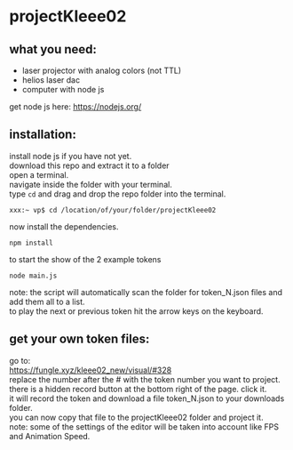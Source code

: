 # projectKleee02
 
## what you need:
- laser projector with analog colors (not TTL)
- helios laser dac
- computer with node js

get node js here:
https://nodejs.org/

## installation:
install node js if you have not yet.       
download this repo and extract it to a folder      
open a terminal.   
navigate inside the folder with your terminal.     
type ```cd``` and drag and drop the repo folder into the terminal.    
```
xxx:~ vp$ cd /location/of/your/folder/projectKleee02
```  
now install the dependencies.      
```
npm install
```     
to start the show of the 2 example tokens
```
node main.js
``` 
note: the script will automatically scan the folder for token_N.json files and add them all to a list.          
to play the next or previous token hit the arrow keys on the keyboard.

## get your own token files:
go to:         
https://fungle.xyz/kleee02_new/visual/#328        
replace the number after the # with the token number you want to project.       
there is a hidden record button at the bottom right of the page. click it.             
it will record the token and download a file token_N.json to your downloads folder.     
you can now copy that file to the projectKleee02 folder and project it.       
note: some of the settings of the editor will be taken into account like FPS and Animation Speed.     
